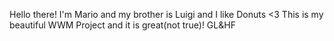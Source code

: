 Hello there! I'm Mario and my brother is Luigi and I like Donuts <3
This is my beautiful WWM Project and it is great(not true)!
GL&HF
